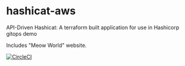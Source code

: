 # hashicat-aws
API-Driven Hashicat: A terraform built application for use in Hashicorp gitops demo

Includes "Meow World" website. 

[![CircleCI](https://circleci.com/gh/hashicorp/hashicat-aws.svg?style=svg)](https://circleci.com/gh/hashicorp/hashicat-aws)
